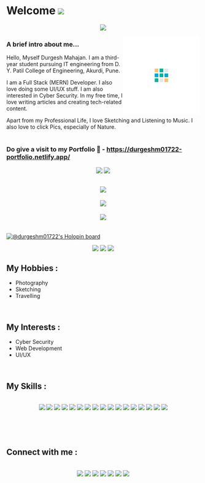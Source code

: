 # Welcome <img src="https://raw.githubusercontent.com/MartinHeinz/MartinHeinz/master/wave.gif" height="30px">

<p align="center">
<img src="https://readme-typing-svg.herokuapp.com?color=%230D60FF&width=800&size=40&center=true&vCenter=true&lines=Hello%2C+I+am+Durgesh;Welcome+to+my+github+profile">
</p>

<img align="right"  height="200px" src="Img/d.gif">

### A brief intro about me...
Hello, Myself Durgesh Mahajan. I am a third-year student pursuing IT engineering from D. Y. Patil College of Engineering, Akurdi, Pune.

I am a Full Stack (MERN) Developer. I also love doing some UI/UX stuff. I am also interested in Cyber Security. In my free time, I love writing articles and creating tech-related content.

Apart from my Professional Life, I love Sketching and Listening to Music. I also love to click Pics, especially of Nature.
<br><br>
### Do give a visit to my Portfolio 🔗 - https://durgeshm01722-portfolio.netlify.app/
<p align="center">
<img src="https://img.shields.io/website-up-down-green-red/http/durgeshm01722-portfolio.netlify.app/.svg"> <img src="https://img.shields.io/badge/Maintained%3F-no-red.svg"> 
<!-- <img src="https://img.shields.io/badge/Netlify-00C7B7?style=for-the-badge&logo=netlify&logoColor=white">-->
<br><br>
</p>

<p align="center">
<img src="https://github-readme-stats.vercel.app/api?username=durgeshm01722&show_icons=true&theme=tokyonight&hide_border=true"><br><br>
<img src="https://github-readme-streak-stats.herokuapp.com/?user=durgeshm01722&theme=algolia&hide_border=true&date_format=j%20M%5B%20Y%5D"><br><br>
<img src="https://github-readme-stats.vercel.app/api/top-langs/?username=durgeshm01722&show_icons=true&theme=radical&layout=compact&langs_count=30&hide_border=true"><br><br>
<!-- <img src="https://activity-graph.herokuapp.com/graph?username=durgeshm01722&theme=github&hide_border=true&bg_color=000149&line=008AEC"><br><br> -->
</p>

[![@durgeshm01722's Holopin board](https://holopin.me/durgeshm01722)](https://holopin.io/@durgeshm01722)

<p align="center">
<img src="https://custom-icon-badges.herokuapp.com/github/followers/durgeshm01722?logo=github&style=social">
<img src="https://custom-icon-badges.herokuapp.com/github/stars/durgeshm01722?logo=star&style=social&logoColor=black">
<img src="https://komarev.com/ghpvc/?username=durgeshm01722">
<!-- <img src="https://img.shields.io/github/last-commit/google/skia.svg?style=flat&logo=history&logoColor=white">
<img src="https://custom-icon-badges.herokuapp.com/github/last-commit/custom-icon-badges/durgesh01722?logo=history&logoColor=white"><br> -->
</p>

<!-- ![Snake animation](https://github.com/durgeshm01722/durgeshm01722/blob/output/github-contribution-grid-snake.svg) -->

## My Hobbies :
* Photography
* Sketching
* Travelling
<br>

## My Interests :
* Cyber Security
* Web Development
* UI/UX
<br>

## My Skills :
<p align="center">
<br>
<img src="https://img.shields.io/badge/HTML5-E34F26?style=for-the-badge&logo=html5&logoColor=white">
<img src="https://img.shields.io/badge/CSS-239120?&style=for-the-badge&logo=css3&logoColor=white">
<img src="https://img.shields.io/badge/JavaScript-F7DF1E?style=for-the-badge&logo=javascript&logoColor=black">
<img src="https://img.shields.io/badge/Python-3776AB?style=for-the-badge&logo=python&logoColor=white">
<img src="https://img.shields.io/badge/C%2B%2B-00599C?style=for-the-badge&logo=c%2B%2B&logoColor=white">
<img src="https://img.shields.io/badge/MySQL-00000F?style=for-the-badge&logo=mysql&logoColor=white">
<img src="https://img.shields.io/badge/Git-F05032?style=for-the-badge&logo=git&logoColor=white">
<img src="https://img.shields.io/badge/Adobe%20XD-470137?style=for-the-badge&logo=Adobe%20XD&logoColor=#FF61F6">
<img src="https://img.shields.io/badge/figma-%23F24E1E.svg?style=for-the-badge&logo=figma&logoColor=white">
<img src="https://img.shields.io/badge/React-20232A?style=for-the-badge&logo=react&logoColor=61DAFB">
<img src="https://img.shields.io/badge/firebase-%23039BE5.svg?style=for-the-badge&logo=firebase">
<img src="https://img.shields.io/badge/Node.js-43853D?style=for-the-badge&logo=node.js&logoColor=white">
<img src="https://img.shields.io/badge/Express.js-404D59?style=for-the-badge">
<img src="https://img.shields.io/badge/Sass-CC6699?style=for-the-badge&logo=sass&logoColor=white">
<img src="https://img.shields.io/badge/MongoDB-4EA94B?style=for-the-badge&logo=mongodb&logoColor=white">
<img src="https://img.shields.io/badge/Heroku-430098?style=for-the-badge&logo=heroku&logoColor=white">
<img src="https://img.shields.io/badge/Tailwind_CSS-38B2AC?style=for-the-badge&logo=tailwind-css&logoColor=white">
  
</p>

<br>
<br></br>

## Connect with me :
<p align="center">
<br>
<a href="https://www.linkedin.com/in/durgesh-mahajan-99bab0212/"><img src="https://img.shields.io/badge/LinkedIn-0077B5?style=for-the-badge&logo=linkedin&logoColor=white"></a>
<a href="https://github.com/durgeshm01722"><img src="https://img.shields.io/badge/GitHub-100000?style=for-the-badge&logo=github&logoColor=white"></a>
<a href="mailto:durgeshmahajan1722@gmail.com"><img src="https://img.shields.io/badge/durgeshmahajan1722%40gmail.com-Gmail-red?style=for-the-badge&logo=gmail&logoColor=white"></a>
<a href="https://www.instagram.com/durgeshm01722/"><img src="https://img.shields.io/badge/Instagram-E4405F?style=for-the-badge&logo=instagram&logoColor=white"></a>
<a href="https://www.facebook.com/durgeshmahajan1722/"><img src="https://img.shields.io/badge/Facebook-1877F2?style=for-the-badge&logo=facebook&logoColor=white"></a>
<a href="https://dev.to/durgeshm01722"><img src="https://img.shields.io/badge/dev.to-0A0A0A?style=for-the-badge&logo=dev.to&logoColor=white"></a>
<a href="https://medium.com/@durgeshmahajan1722"><img src="https://img.shields.io/badge/Medium-12100E?style=for-the-badge&logo=medium&logoColor=white"></a>
</p>
